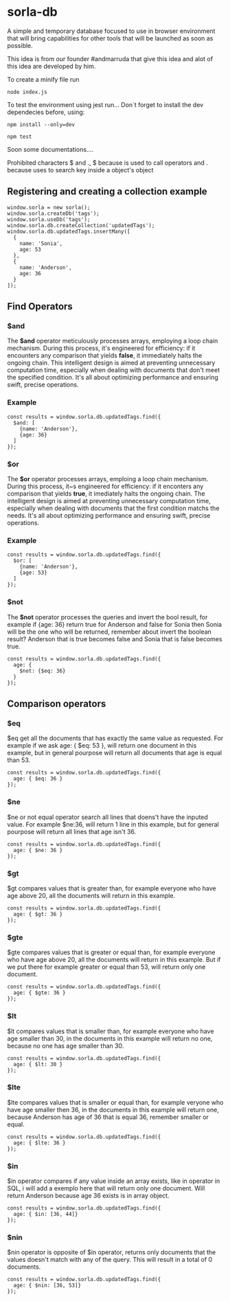 # sorla-db
A simple and temporary database focused to use in browser environment that will bring capabilities for other tools that will be launched as soon as possible.

This idea is from our founder #andmarruda that give this idea and alot of this idea are developed by him.

To create a minify file run
```
node index.js
```

To test the environment using jest run...
Don`t forget to install the dev dependecies before, using:

```
npm install --only=dev
```

```
npm test
```

Soon some documentations....

Prohibited characters $ and .,
$ because is used to call operators and . because uses to search key inside a object's object

## Registering and creating a collection example
```
window.sorla = new sorla();
window.sorla.createDb('tags');
window.sorla.useDb('tags');
window.sorla.db.createCollection('updatedTags');
window.sorla.db.updatedTags.insertMany([
  {
    name: 'Sonia',
    age: 53
  },
  {
    name: 'Anderson',
    age: 36
  }
]);
```

## Find Operators

### $and

The **$and** operator meticulously processes arrays, employing a loop chain mechanism. During this process, it's engineered for efficiency: if it encounters any comparison that yields **false**, it immediately halts the ongoing chain. This intelligent design is aimed at preventing unnecessary computation time, especially when dealing with documents that don't meet the specified condition. It's all about optimizing performance and ensuring swift, precise operations.

### Example

```
const results = window.sorla.db.updatedTags.find({
  $and: [
    {name: 'Anderson'},
    {age: 36}
  ]
});
```

### $or
The **$or** operator processes arrays, emploing a loop chain mechanism. During this process, it~s engineered for efficiency: if it enconters any comparison that yields **true**, it imediately halts
the ongoing chain. The intelligent design is aimed at preventing unnecessary computation time, especially when dealing with documents that the first condition matchs the needs. It's all about optimizing
performance and ensuring swift, precise operations.

### Example

```
const results = window.sorla.db.updatedTags.find({
  $or: [
    {name: 'Anderson'},
    {age: 53}
  ]
});
```

### $not
The **$not** operator processes the queries and invert the bool result, for example if {age: 36} return true for Anderson and false for Sonia then Sonia will be the one who will be returned,
remember about invert the boolean result? Anderson that is true becomes false and Sonia that is false becomes true.

```
const results = window.sorla.db.updatedTags.find({
  age: {
    $not: {$eq: 36}
  }
});
```

## Comparison operators

### $eq
$eq get all the documents that has exactly the same value as requested.
For example if we ask age: { $eq: 53 }, will return one document in this example,
but in general pourpose will return all documents that age is equal than 53.

```
const results = window.sorla.db.updatedTags.find({
  age: { $eq: 36 }
});
```

### $ne
$ne or not equal operator search all lines that doens't have the inputed value.
For example $ne:36, will return 1 line in this example, but for general pourpose will
return all lines that age isn't 36.

```
const results = window.sorla.db.updatedTags.find({
  age: { $ne: 36 }
});
```

### $gt
$gt compares values that is greater than, for example everyone who have age above 20, all the documents will return in this example.
```
const results = window.sorla.db.updatedTags.find({
  age: { $gt: 36 }
});
```

### $gte
$gte compares values that is greater or equal than, for example everyone who have age above 20, all the documents will return in this example.
But if we put there for example greater or equal than 53, will return only one document.
```
const results = window.sorla.db.updatedTags.find({
  age: { $gte: 36 }
});
```

### $lt
$lt compares values that is smaller than, for example everyone who have age smaller than 30, in the documents in this example will return no one,
because no one has age smaller than 30.
```
const results = window.sorla.db.updatedTags.find({
  age: { $lt: 30 }
});
```

### $lte
$lte compares values that is smaller or equal than, for example veryone who have age smaller then 36, in the documents in this example will return one,
because Anderson has age of 36 that is equal 36, remember smaller or equal.
```
const results = window.sorla.db.updatedTags.find({
  age: { $lte: 36 }
});
```

### $in
$in operator compares if any value inside an array exists, like in operator in SQL, i will add a exemplo here that will return only one document.
Will return Anderson because age 36 exists is in array object.
```
const results = window.sorla.db.updatedTags.find({
  age: { $in: [36, 44]}
});
```

### $nin
$nin operator is opposite of $in operator, returns only documents that the values doesn't match with any of the query.
This will result in a total of 0 documents.
```
const results = window.sorla.db.updatedTags.find({
  age: { $nin: [36, 53]}
});
```